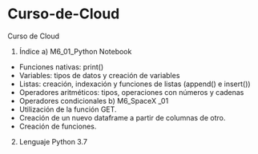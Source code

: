 # Curso-de-Cloud
Curso de Cloud
1) Índice
a) M6_01_Python Notebook
  - Funciones nativas: print()
  - Variables: tipos de datos y creación de variables
  - Listas: creación, indexación y funciones de listas (append() e insert())
  - Operadores aritméticos: tipos, operaciones con números y cadenas
  - Operadores condicionales
b) M6_SpaceX _01
  - Utilización de la función GET.
  - Creación de un nuevo dataframe a partir de columnas de otro.
  - Creación de funciones.
2) Lenguaje Python 3.7
